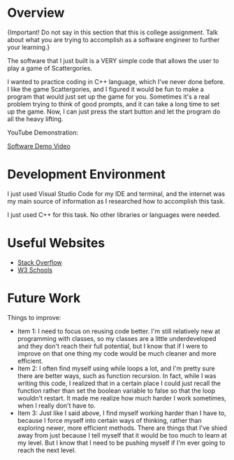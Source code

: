 # Overview

{Important! Do not say in this section that this is college assignment. Talk about what you are trying to accomplish as a software engineer to further your learning.}

The software that I just built is a VERY simple code that allows the user to play a game of Scattergories.

I wanted to practice coding in C++ language, which I've never done before. I like the game Scattergories, and I figured it would be fun to make a program that would just set up the game for you. Sometimes it's a real problem trying to think of good prompts, and it can take a long time to set up the game. Now, I can just press the start button and let the program do all the heavy lifting.

YouTube Demonstration:

[Software Demo Video](http://youtube.link.goes.here)

# Development Environment

I just used Visual Studio Code for my IDE and terminal, and the internet was my main source of information as I researched how to accomplish this task.

I just used C++ for this task. No other libraries or languages were needed.

# Useful Websites

- [Stack Overflow](https://stackoverflow.com/)
- [W3 Schools](https://www.w3schools.com/)

# Future Work

Things to improve:

- Item 1: I need to focus on reusing code better. I'm still relatively new at programming with classes, so my classes are a little underdeveloped and they don't reach their full potential, but I know that if I were to improve on that one thing my code would be much cleaner and more efficient.
- Item 2: I often find myself using while loops a lot, and I'm pretty sure there are better ways, such as function recursion. In fact, while I was writing this code, I realized that in a certain place I could just recall the function rather than set the boolean variable to false so that the loop wouldn't restart. It made me realize how much harder I work sometimes, when I really don't have to.
- Item 3: Just like I said above, I find myself working harder than I have to, because I force myself into certain ways of thinking, rather than exploring newer, more efficient methods. There are things that I've shied away from just because I tell myself that it would be too much to learn at my level. But I know that I need to be pushing myself if I'm ever going to reach the next level.